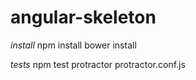# angular-skeleton

*install*
npm install
bower install

*tests*
npm test
protractor protractor.conf.js 